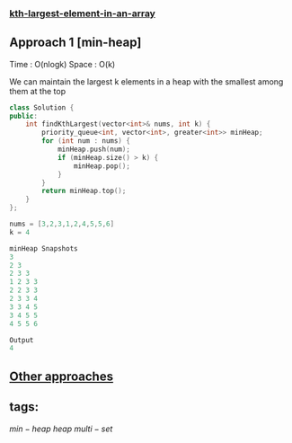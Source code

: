 ### [kth-largest-element-in-an-array](sl)

## Approach 1 [min-heap]

Time : O(nlogk)
Space : O(k)

We can maintain the largest k elements in a heap with the smallest among them at the top

```cpp
class Solution {
public:
    int findKthLargest(vector<int>& nums, int k) {
        priority_queue<int, vector<int>, greater<int>> minHeap;
        for (int num : nums) {
            minHeap.push(num);
            if (minHeap.size() > k) {
                minHeap.pop();
            }
        }
        return minHeap.top();
    }
};
``` 

```cpp
nums = [3,2,3,1,2,4,5,5,6]
k = 4

minHeap Snapshots
3 
2 3 
2 3 3 
1 2 3 3 
2 2 3 3 
2 3 3 4 
3 3 4 5 
3 4 5 5 
4 5 5 6 

Output
4
```

## [Other approaches](https://leetcode.com/problems/kth-largest-element-in-an-array/discuss/60309/C%2B%2B-STL-partition-and-heapsort)

## tags:
$min-heap$
$heap$
$multi-set$